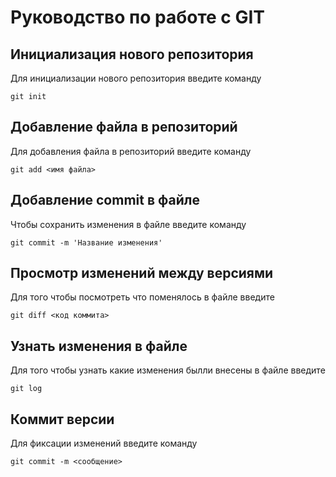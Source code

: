 # Руководство по работе с GIT

## Инициализация нового репозитория

Для инициализации нового репозитория введите команду 
```
git init
```
## Добавление файла в репозиторий

Для добавления файла в репозиторий введите команду
```
git add <имя файла>
```

## Добавление commit в файле

Чтобы сохранить изменения в файле введите команду
```
git commit -m 'Название изменения'
```

## Просмотр изменений между версиями

Для того чтобы посмотреть что поменялось в файле введите
```
git diff <код коммита>
```
## Узнать изменения в файле

Для того чтобы узнать какие изменения былли внесены в файле введите
```
git log
```
## Коммит версии

Для фиксации изменений введите команду
```
git commit -m <сообщение>
```


 